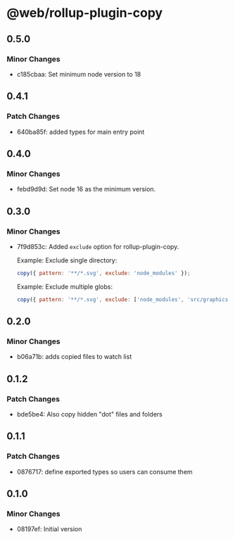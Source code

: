 # @web/rollup-plugin-copy

## 0.5.0

### Minor Changes

- c185cbaa: Set minimum node version to 18

## 0.4.1

### Patch Changes

- 640ba85f: added types for main entry point

## 0.4.0

### Minor Changes

- febd9d9d: Set node 16 as the minimum version.

## 0.3.0

### Minor Changes

- 7f9d853c: Added `exclude` option for rollup-plugin-copy.

  Example: Exclude single directory:

  ```js
  copy({ pattern: '**/*.svg', exclude: 'node_modules' });
  ```

  Example: Exclude multiple globs:

  ```js
  copy({ pattern: '**/*.svg', exclude: ['node_modules', 'src/graphics'] });
  ```

## 0.2.0

### Minor Changes

- b06a71b: adds copied files to watch list

## 0.1.2

### Patch Changes

- bde5be4: Also copy hidden "dot" files and folders

## 0.1.1

### Patch Changes

- 0876717: define exported types so users can consume them

## 0.1.0

### Minor Changes

- 08197ef: Initial version
